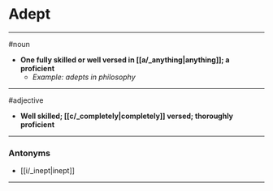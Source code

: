 # Adept
---
#noun
- **One fully skilled or well versed in [[a/_anything|anything]]; a proficient**
	- _Example: adepts in philosophy_
---
#adjective
- **Well skilled; [[c/_completely|completely]] versed; thoroughly proficient**
---
### Antonyms
- [[i/_inept|inept]]
---
